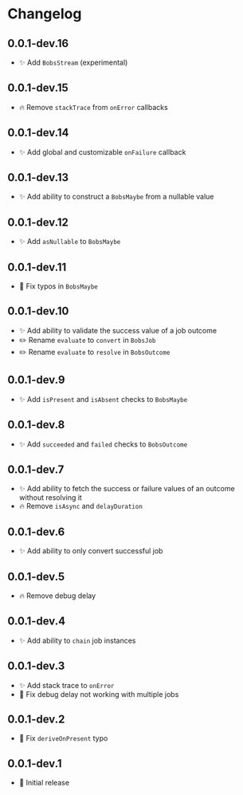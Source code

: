 # Changelog

## 0.0.1-dev.16
- ✨ Add `BobsStream` (experimental)

## 0.0.1-dev.15
- 🔥 Remove `stackTrace` from `onError` callbacks

## 0.0.1-dev.14
- ✨ Add global and customizable `onFailure` callback

## 0.0.1-dev.13
- ✨ Add ability to construct a `BobsMaybe` from a nullable value

## 0.0.1-dev.12
- ✨ Add `asNullable` to `BobsMaybe`

## 0.0.1-dev.11
- 🐛 Fix typos in `BobsMaybe`

## 0.0.1-dev.10
- ✨ Add ability to validate the success value of a job outcome
- ✏️ Rename `evaluate` to `convert` in `BobsJob`
- ✏️ Rename `evaluate` to `resolve` in `BobsOutcome`

## 0.0.1-dev.9
- ✨ Add `isPresent` and `isAbsent` checks to `BobsMaybe`

## 0.0.1-dev.8
- ✨ Add `succeeded` and `failed` checks to `BobsOutcome`

## 0.0.1-dev.7
- ✨ Add ability to fetch the success or failure values of an outcome without resolving it
- 🔥 Remove `isAsync` and `delayDuration`

## 0.0.1-dev.6
- ✨ Add ability to only convert successful job

## 0.0.1-dev.5
- 🔥 Remove debug delay

## 0.0.1-dev.4
- ✨ Add ability to `chain` job instances

## 0.0.1-dev.3
- ✨ Add stack trace to `onError`
- 🐛 Fix debug delay not working with multiple jobs

## 0.0.1-dev.2
- 🐛 Fix `deriveOnPresent` typo

## 0.0.1-dev.1
- 🎉 Initial release
